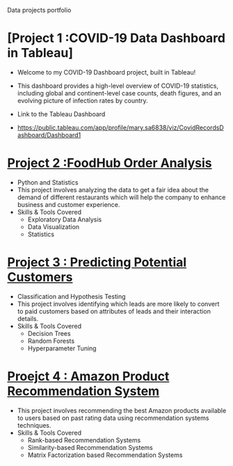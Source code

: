 Data projects portfolio
# [Project 1 :COVID-19 Data Dashboard in Tableau]
- Welcome to my COVID-19 Dashboard project, built in Tableau!
- This dashboard provides a high-level overview of COVID-19 statistics, including global and continent-level case counts, death figures, and an evolving picture of infection rates by country.

- Link to the Tableau Dashboard
- https://public.tableau.com/app/profile/mary.sa6838/viz/CovidRecordsDashboard/Dashboard1


# [Project 2 :FoodHub Order Analysis](https://github.com/msaeidGH/FoodHub)
- Python and Statistics
- This project involves analyzing the data to get a fair idea about the demand of different restaurants which will help the company to enhance business and customer experience.
- Skills & Tools Covered
  - Exploratory Data Analysis
  - Data Visualization
  - Statistics

# [Project 3 : Predicting Potential Customers](https://github.com/msaeidGH/PotentialCustomerPrediction)
- Classification and Hypothesis Testing
- This project involves identifying which leads are more likely to convert to paid customers based on attributes of leads and their interaction details.
- Skills & Tools Covered
  - Decision Trees
  - Random Forests
  - Hyperparameter Tuning

# [Proejct 4 : Amazon Product Recommendation System](https://github.com/msaeidGH/AmazonRecommendationSystem)
- This project involves recommending the best Amazon products available to users based on past rating data using recommendation systems techniques.
- Skills & Tools Covered
  - Rank-based Recommendation Systems
  - Similarity-based Recommendation Systems
  - Matrix Factorization based Recommendation Systems

